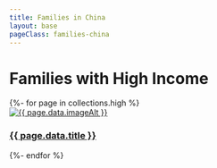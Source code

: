 ```yaml
---
title: Families in China
layout: base
pageClass: families-china
---
```


<div class="main-content">
  <h1>Families with High Income </h1>
  <div class="grid-container">
    {%- for page in collections.high %}
    <article class="card">
      <a href="{{ page.url }}">
        <img src="/media/{{ page.data.image }}" alt="{{ page.data.imageAlt }}" class="card-image">
        <div class="card-info">
          <h3 class="card-title">{{ page.data.title }}</h3>
        </div>
      </a>
    </article>
    {%- endfor %}
  </div>
</div>
